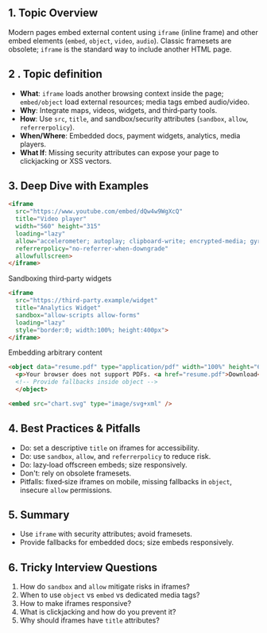 ## 1. Topic Overview

Modern pages embed external content using `iframe` (inline frame) and other embed elements (`embed`, `object`, `video`, `audio`). Classic framesets are obsolete; `iframe` is the standard way to include another HTML page.

## 2 . Topic definition

- **What**: `iframe` loads another browsing context inside the page; `embed/object` load external resources; media tags embed audio/video.
- **Why**: Integrate maps, videos, widgets, and third‑party tools.
- **How**: Use `src`, `title`, and sandbox/security attributes (`sandbox`, `allow`, `referrerpolicy`).
- **When/Where**: Embedded docs, payment widgets, analytics, media players.
- **What If**: Missing security attributes can expose your page to clickjacking or XSS vectors.

## 3. Deep Dive with Examples

```html
<iframe
  src="https://www.youtube.com/embed/dQw4w9WgXcQ"
  title="Video player"
  width="560" height="315"
  loading="lazy"
  allow="accelerometer; autoplay; clipboard-write; encrypted-media; gyroscope; picture-in-picture"
  referrerpolicy="no-referrer-when-downgrade"
  allowfullscreen>
</iframe>
```

Sandboxing third‑party widgets
```html
<iframe
  src="https://third-party.example/widget"
  title="Analytics Widget"
  sandbox="allow-scripts allow-forms"
  loading="lazy"
  style="border:0; width:100%; height:400px">
</iframe>
```

Embedding arbitrary content
```html
<object data="resume.pdf" type="application/pdf" width="100%" height="600">
  <p>Your browser does not support PDFs. <a href="resume.pdf">Download</a></p>
  <!-- Provide fallbacks inside object -->
  </object>

<embed src="chart.svg" type="image/svg+xml" />
```

## 4. Best Practices & Pitfalls

- Do: set a descriptive `title` on iframes for accessibility.
- Do: use `sandbox`, `allow`, and `referrerpolicy` to reduce risk.
- Do: lazy‑load offscreen embeds; size responsively.
- Don't: rely on obsolete framesets.
- Pitfalls: fixed‑size iframes on mobile, missing fallbacks in `object`, insecure `allow` permissions.

## 5. Summary

- Use `iframe` with security attributes; avoid framesets.
- Provide fallbacks for embedded docs; size embeds responsively.

## 6. Tricky Interview Questions

1. How do `sandbox` and `allow` mitigate risks in iframes?
2. When to use `object` vs `embed` vs dedicated media tags?
3. How to make iframes responsive?
4. What is clickjacking and how do you prevent it?
5. Why should iframes have `title` attributes?


